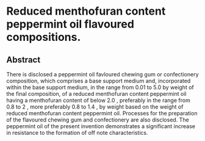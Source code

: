 # Reduced menthofuran content peppermint oil flavoured compositions.

## Abstract
There is disclosed a peppermint oil favloured chewing gum or confectionery composition, which comprises a base support medium and, incorporated within the base support medium, in the range from 0.01 to 5.0 by weight of the final composition, of a reduced menthofuran content peppermint oil having a menthofuran content of below 2.0 , preferably in the range from 0.8 to 2 , more preferably 0.8 to 1.4 , by weight based on the weight of reduced menthofuran content peppermint oil. Processes for the preparation of the flavoured chewing gum and confectionery are also disclosed. The peppermint oil of the present invention demonstrates a significant increase in resistance to the formation of off note characteristics.